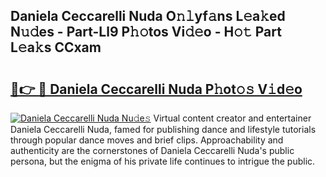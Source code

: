 ## Daniela Ceccarelli Nuda O𝚗𝚕yf𝚊ns L𝚎a𝚔ed N𝚞𝚍es - Part-Ll9 P𝚑𝚘tos Vi𝚍𝚎o - H𝚘𝚝 Part L𝚎a𝚔s CCxam

# <h2><a href="http://kf9jhv.oniu.top/?m=Daniela+Ceccarelli+Nuda">🔗👉 🔴 Daniela Ceccarelli Nuda P𝚑ot𝚘𝚜 V𝚒d𝚎o</a></h2>

[![Daniela Ceccarelli Nuda Nu𝚍e𝚜](https://i.imgur.com/0qMVB7G.gif)](http://kf9jhv.oniu.top/?m=Daniela+Ceccarelli+Nuda)
Virtual content creator and entertainer Daniela Ceccarelli Nuda, famed for publishing dance and lifestyle tutorials through popular dance moves and brief clips. Approachability and authenticity are the cornerstones of Daniela Ceccarelli Nuda's public persona, but the enigma of his private life continues to intrigue the public.  
